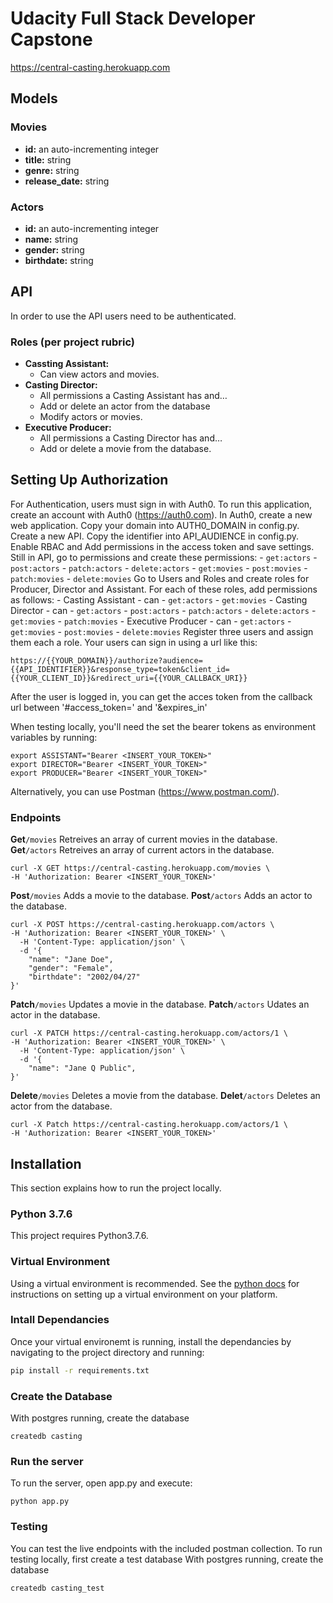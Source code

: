 # Udacity Full Stack Developer Capstone

https://central-casting.herokuapp.com


## Models
### Movies
* __id:__ an auto-incrementing integer
* __title:__ string
* __genre:__ string
* __release_date:__ string

### Actors
* __id:__ an auto-incrementing integer
* __name:__ string
* __gender:__ string
* __birthdate:__ string

## API
In order to use the API users need to be authenticated. 
### Roles (per project rubric)
* __Cassting Assistant:__
    * Can view actors and movies.
* __Casting Director:__
    * All permissions a Casting Assistant has and…
    * Add or delete an actor from the database
    * Modify actors or movies.
* __Executive Producer:__
    * All permissions a Casting Director has and…
    * Add or delete a movie from the database.

## Setting Up Authorization
For Authentication, users must sign in with Auth0. To run this application, create an account with Auth0 (https://auth0.com).
In Auth0, create a new web application. Copy your domain into AUTH0_DOMAIN in config.py.
Create a new API. Copy the identifier into API_AUDIENCE in config.py.
Enable RBAC and Add permissions in the access token and save settings.
Still in API, go to permissions and create these permissions:
    - `get:actors`
    - `post:actors`
    - `patch:actors`
    - `delete:actors`
    - `get:movies`
    - `post:movies`
    - `patch:movies`
    - `delete:movies`
Go to Users and Roles and create roles for Producer, Director and Assistant.
For each of these roles, add permissions as follows:
    - Casting Assistant
        - can   - `get:actors`
                - `get:movies`
    - Casting Director
        - can   - `get:actors`
                - `post:actors`
                - `patch:actors`
                - `delete:actors`
                - `get:movies`
                - `patch:movies`
    - Executive Producer
        - can   - `get:actors`
                - `get:movies`
                - `post:movies`
                - `delete:movies`
Register three users and assign them each a role.
Your users can sign in using a url like this:
```
https://{{YOUR_DOMAIN}}/authorize?audience={{API_IDENTIFIER}}&response_type=token&client_id={{YOUR_CLIENT_ID}}&redirect_uri={{YOUR_CALLBACK_URI}}
```
After the user is logged in, you can get the acces token from the callback url between '#access_token=' and '&expires_in'

When testing locally, you'll need the set the bearer tokens as environment variables by running:
```
export ASSISTANT="Bearer <INSERT_YOUR_TOKEN>"
export DIRECTOR="Bearer <INSERT_YOUR_TOKEN>"
export PRODUCER="Bearer <INSERT_YOUR_TOKEN>"
```
Alternatively, you can use Postman (https://www.postman.com/).

### Endpoints
__Get__`/movies`
Retreives an array of current movies in the database.
__Get__`/actors`
Retreives an array of current actors in the database.
```
curl -X GET https://central-casting.herokuapp.com/movies \
-H 'Authorization: Bearer <INSERT_YOUR_TOKEN>'
```
__Post__`/movies`
Adds a movie to the database.
__Post__`/actors`
Adds an actor to the database.

```
curl -X POST https://central-casting.herokuapp.com/actors \
-H 'Authorization: Bearer <INSERT_YOUR_TOKEN>' \
  -H 'Content-Type: application/json' \
  -d '{
    "name": "Jane Doe",
    "gender": "Female",
    "birthdate": "2002/04/27"
}'
```
__Patch__`/movies`
Updates a movie in the database.
__Patch__`/actors`
Udates an actor in the database.

```
curl -X PATCH https://central-casting.herokuapp.com/actors/1 \
-H 'Authorization: Bearer <INSERT_YOUR_TOKEN>' \
  -H 'Content-Type: application/json' \
  -d '{
    "name": "Jane Q Public",
}'
```
__Delete__`/movies`
Deletes a movie from the database.
__Delet__`/actors`
Deletes an actor from the database.

```
curl -X Patch https://central-casting.herokuapp.com/actors/1 \
-H 'Authorization: Bearer <INSERT_YOUR_TOKEN>'
```

## Installation
This section explains how to run the project locally.

### Python 3.7.6
This project requires Python3.7.6. 

### Virtual Environment
Using a virtual environment is recommended. See the [python docs](https://packaging.python.org/guides/installing-using-pip-and-virtual-environments/) for instructions on setting up a virtual environment on your platform.

### Intall Dependancies
Once your virtual environemt is running, install the dependancies by navigating to the project directory and running:
```bash
pip install -r requirements.txt
```

### Create the Database
With postgres running, create the database
```
createdb casting
```
### Run the server
To run the server, open app.py and execute:
``` 
python app.py
```
### Testing
You can test the live endpoints with the included postman collection.
To run testing locally, first create a test database 
With postgres running, create the database
```
createdb casting_test
```
